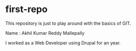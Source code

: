 # first-repo
This repository is just to play around with the basics of GIT.

Name : Akhil Kumar Reddy Mallepally

I worked as a Web Developer using Drupal for an year.
